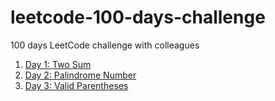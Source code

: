 # leetcode-100-days-challenge
100 days LeetCode challenge with colleagues

1. [Day 1: Two Sum](https://leetcode.com/problems/two-sum/)
2. [Day 2: Palindrome Number](https://leetcode.com/problems/palindrome-number/description/)
3. [Day 3: Valid Parentheses](https://leetcode.com/problems/valid-parentheses/)
